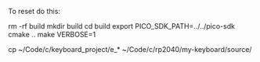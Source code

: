 To reset do this:

rm -rf build
mkdir build
cd build
export PICO_SDK_PATH=../../pico-sdk
cmake ..
make VERBOSE=1




cp ~/Code/c/keyboard_project/e_* ~/Code/c/rp2040/my-keyboard/source/